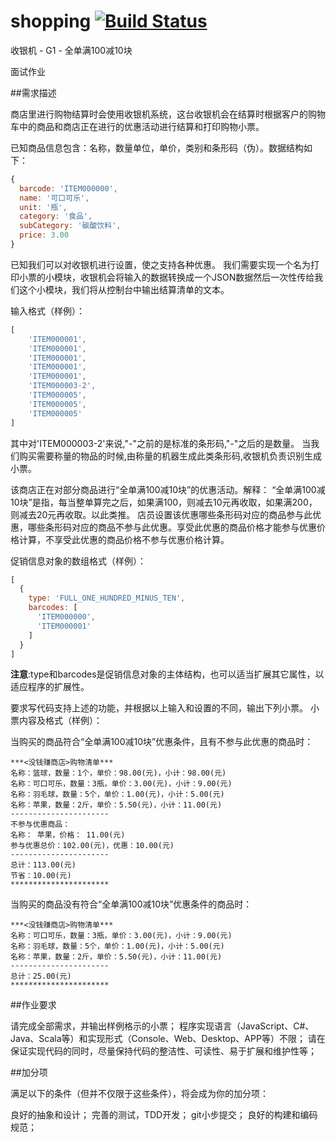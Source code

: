 
shopping [![Build Status](https://travis-ci.org/kbyyd24/shopping.png)](https://travis-ci.org/kbyyd24/shopping)
==============================================================================================================

收银机 - G1 - 全单满100减10块

面试作业

##需求描述

商店里进行购物结算时会使用收银机系统，这台收银机会在结算时根据客户的购物车中的商品和商店正在进行的优惠活动进行结算和打印购物小票。

已知商品信息包含：名称，数量单位，单价，类别和条形码（伪）。数据结构如下：

```javascript
{
  barcode: 'ITEM000000',
  name: '可口可乐',
  unit: '瓶',
  category: '食品',
  subCategory: '碳酸饮料',
  price: 3.00
}
```

已知我们可以对收银机进行设置，使之支持各种优惠。
我们需要实现一个名为打印小票的小模块，收银机会将输入的数据转换成一个JSON数据然后一次性传给我们这个小模块，我们将从控制台中输出结算清单的文本。

输入格式（样例）：

```javascript
[
    'ITEM000001',
    'ITEM000001',
    'ITEM000001',
    'ITEM000001',
    'ITEM000001',
    'ITEM000003-2',
    'ITEM000005',
    'ITEM000005',
    'ITEM000005'
]
```

其中对'ITEM000003-2'来说,"-"之前的是标准的条形码,"-"之后的是数量。
当我们购买需要称量的物品的时候,由称量的机器生成此类条形码,收银机负责识别生成小票。

该商店正在对部分商品进行“全单满100减10块”的优惠活动。解释：
“全单满100减10块”是指，每当整单算完之后，如果满100，则减去10元再收取，如果满200，则减去20元再收取。以此类推。
店员设置该优惠哪些条形码对应的商品参与此优惠，哪些条形码对应的商品不参与此优惠。享受此优惠的商品价格才能参与优惠价格计算，不享受此优惠的商品价格不参与优惠价格计算。

促销信息对象的数组格式（样例）：

```javascript
[
  {
    type: 'FULL_ONE_HUNDRED_MINUS_TEN',
    barcodes: [
      'ITEM000000',
      'ITEM000001'
    ]
  }
]
```
**注意**:type和barcodes是促销信息对象的主体结构，也可以适当扩展其它属性，以适应程序的扩展性。

要求写代码支持上述的功能，并根据以上输入和设置的不同，输出下列小票。
小票内容及格式（样例）：

当购买的商品符合“全单满100减10块”优惠条件，且有不参与此优惠的商品时：

```
***<没钱赚商店>购物清单***
名称：篮球，数量：1个，单价：98.00(元)，小计：98.00(元)
名称：可口可乐，数量：3瓶，单价：3.00(元)，小计：9.00(元)
名称：羽毛球，数量：5个，单价：1.00(元)，小计：5.00(元)
名称：苹果，数量：2斤，单价：5.50(元)，小计：11.00(元)
----------------------
不参与优惠商品：
名称： 苹果，价格： 11.00(元)
参与优惠总价：102.00(元)，优惠：10.00(元)
----------------------
总计：113.00(元)
节省：10.00(元)
**********************
```

当购买的商品没有符合“全单满100减10块”优惠条件的商品时：

```
***<没钱赚商店>购物清单***
名称：可口可乐，数量：3瓶，单价：3.00(元)，小计：9.00(元)
名称：羽毛球，数量：5个，单价：1.00(元)，小计：5.00(元)
名称：苹果，数量：2斤，单价：5.50(元)，小计：11.00(元)
----------------------
总计：25.00(元)
**********************
```

##作业要求

请完成全部需求，并输出样例格示的小票；
程序实现语言（JavaScript、C#、Java、Scala等）和实现形式（Console、Web、Desktop、APP等）不限；
请在保证实现代码的同时，尽量保持代码的整洁性、可读性、易于扩展和维护性等；

##加分项

满足以下的条件（但并不仅限于这些条件），将会成为你的加分项：

良好的抽象和设计；
完善的测试，TDD开发；
git小步提交；
良好的构建和编码规范；